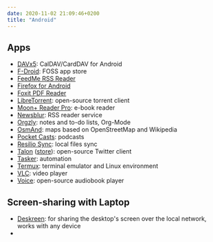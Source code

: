 ```yaml
---
date: 2020-11-02 21:09:46+0200
title: "Android"
---
```


## Apps

- [DAVx5](https://www.davx5.com/): CalDAV/CardDAV for Android
- [F-Droid](https://f-droid.org): FOSS app store
- [FeedMe RSS Reader](https://play.google.com/store/apps/details?id=com.seazon.feedme)
- [Firefox for Android](https://www.mozilla.org/firefox/mobile/)
- [Foxit PDF Reader](https://play.google.com/store/apps/details?id=com.foxit.mobile.pdf.lite)
- [LibreTorrent](https://gitlab.com/proninyaroslav/libretorrent): open-source torrent client
- [Moon+ Reader Pro](https://play.google.com/store/apps/details?id=com.flyersoft.moonreaderp): e-book reader
- [Newsblur](https://www.newsblur.com/android): RSS reader service
- [Orgzly](http://www.orgzly.com/): notes and to-do lists, Org-Mode
- [OsmAnd](https://osmand.net/): maps based on OpenStreetMap and Wikipedia  
- [Pocket Casts](https://www.pocketcasts.com/): podcasts
- [Resilio Sync](https://www.resilio.com/platforms/mobile/): local files sync
- [Talon](https://github.com/klinker-apps/talon-for-twitter-android) ([store](https://play.google.com/store/apps/details?id=com.klinker.android.twitter_l&hl=en&gl=US)): open-source Twitter client
- [Tasker](https://tasker.joaoapps.com/): automation
- [Termux](https://termux.com/): terminal emulator and Linux environment
- [VLC](https://www.videolan.org/vlc/download-android.html): video player
- [Voice](https://github.com/PaulWoitaschek/Voice): open-source audiobook player

## Screen-sharing with Laptop

- [Deskreen](https://deskreen.com/lang-en): for sharing the desktop's screen over the local network, works with any device
- 